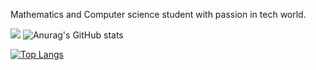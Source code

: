 Mathematics and Computer science student with passion in tech world.


![](https://camo.githubusercontent.com/9941858e5b79079c0f5d8aa6063ac08d19e971ea210508af614e3e28828c673f/68747470733a2f2f7777772e706e6766696e642e636f6d2f706e67732f6d2f3133362d313336333733365f657870726573732d6a732d69636f6e2d706e672d7472616e73706172656e742d706e672e706e67)
![Anurag's GitHub stats](https://github-readme-stats.vercel.app/api?username=HackEzra&show_icons=true)

[![Top Langs](https://github-readme-stats.vercel.app/api/top-langs/?username=HackEzra&layout=compact)](https://github.com/anuraghazra/github-readme-stats)

